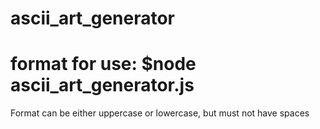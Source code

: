 # ascii_art_generator


# format for use: $node ascii_art_generator.js <STRING TO BE ASCII-IFIED>
  Format can be either uppercase or lowercase, but must not have spaces 
  
  
